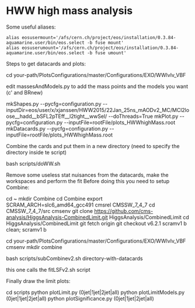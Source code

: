 HWW high mass analysis
==============

Some useful aliases:
    
    alias eosusermount='/afs/cern.ch/project/eos/installation/0.3.84-aquamarine.user/bin/eos.select -b fuse mount'
    alias eosuserumount='/afs/cern.ch/project/eos/installation/0.3.84-aquamarine.user/bin/eos.select -b fuse umount'

Steps to get datacards and plots:

  cd your-path/PlotsConfigurations/master/Configurations/EXO/WWlvlv_VBF
  
  edit massesAndModels.py to add the mass points and the models you want (c' and BRnew)

  mkShapes.py --pycfg=configuration.py --inputDir=eos/user/x/xjanssen/HWW2015/22Jan_25ns_mAODv2_MC/MCl2loose__hadd__bSFL2pTEff__l2tight__wwSel/ --doThreads=True
  mkPlot.py --pycfg=configuration.py --inputFile=rootFile/plots_HWWhighMass.root
  mkDatacards.py --pycfg=configuration.py --inputFile=rootFile/plots_HWWhighMass.root


Combine the cards and put them in a new directory (need to specify the directory inside te script)

  bash scripts/doWW.sh


Remove some useless stat nuisances from the datacards, make the workspaces and perform the fit
Before doing this you need to setup Combine:

  cd ~
  mkdir Combine
  cd Combine
  export SCRAM_ARCH=slc6_amd64_gcc491
  cmsrel CMSSW_7_4_7
  cd CMSSW_7_4_7/src 
  cmsenv
  git clone https://github.com/cms-analysis/HiggsAnalysis-CombinedLimit.git HiggsAnalysis/CombinedLimit
  cd HiggsAnalysis/CombinedLimit
  git fetch origin
  git checkout v6.2.1
  scramv1 b clean; scramv1 b

  cd your-path/PlotsConfigurations/master/Configurations/EXO/WWlvlv_VBF
  cmsenv
  mkdir combine

  bash scripts/subCombinev2.sh directory-with-datacards

  this one calls the fitLSFv2.sh script
  

Finally draw the limit plots:

  cd scripts
  python plotLimit.py (0jet|1jet|2jet|all)
  python plotLimitModels.py (0jet|1jet|2jet|all)
  python plotSignificance.py (0jet|1jet|2jet|all)

